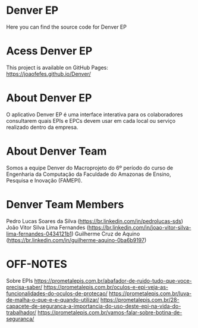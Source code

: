 # Denver EP
Here you can find the source code for Denver EP

# Acess Denver EP
This project is available on GitHub Pages:
https://joaofefes.github.io/Denver/

# About Denver EP
O aplicativo Denver EP é uma interface interativa para os colaboradores consultarem quais EPIs e EPCs devem usar em cada local ou serviço realizado dentro da empresa.

# About Denver Team
Somos a equipe Denver do Macroprojeto do 6º período do curso de Engenharia da Computação da Faculdade do Amazonas de Ensino, Pesquisa e Inovação (FAMEPI).

# Denver Team Members
Pedro Lucas Soares da Silva (https://br.linkedin.com/in/pedrolucas-sds)
João Vitor Silva Lima Fernandes (https://br.linkedin.com/in/joao-vitor-silva-lima-fernandes-0434121b1)
Guilherme Cruz de Aquino (https://br.linkedin.com/in/guilherme-aquino-0ba6b9197)

# OFF-NOTES

Sobre EPIs
https://prometalepis.com.br/abafador-de-ruido-tudo-que-voce-precisa-saber/
https://prometalepis.com.br/oculos-e-epi-veja-as-funcionalidades-do-oculos-de-protecao/
https://prometalepis.com.br/luva-de-malha-o-que-e-e-quando-utilizar/
https://prometalepis.com.br/28-capacete-de-seguranca-a-importancia-do-uso-deste-epi-na-vida-do-trabalhador/
https://prometalepis.com.br/vamos-falar-sobre-botina-de-seguranca/